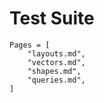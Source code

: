 # Test Suite

```@contents
Pages = [
    "layouts.md",
    "vectors.md",
    "shapes.md",
    "queries.md",
]
```
